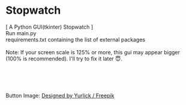 # Stopwatch
[ A Python GUI(tkinter) Stopwatch ]<br>
Run main.py<br>
requirements.txt containing the list of external packages
<br><br>
Note: If your screen scale is 125% or more, this gui may appear bigger (100% is recommended). I'll try to fix it later 😇.


<br><br><br><br>
Button Image:
<a href="http://www.freepik.com">Designed by Yurlick / Freepik</a>
